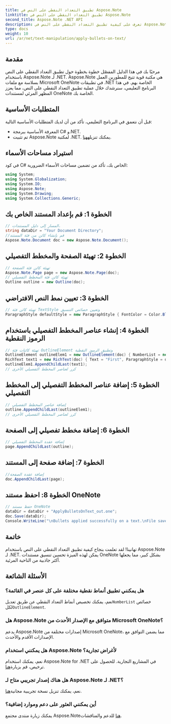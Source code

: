 ```yaml
---
title: تطبيق التعداد النقطي على النص في Aspose.Note
linktitle: تطبيق التعداد النقطي على النص في Aspose.Note
second_title: Aspose.Note .NET API
description: تعرف على كيفية تطبيق التعداد النقطي على النص في Aspose.Note لـ .NET لتحسين مستندات OneNote الخاصة بك. اتبع هذا الدليل خطوة بخطوة للتنسيق الفعال.
type: docs
weight: 10
url: /ar/net/text-manipulation/apply-bullets-on-text/
---
```

## مقدمة
مرحبًا بك في هذا الدليل المفصّل خطوة بخطوة حول تطبيق التعداد النقطي على النص باستخدام Aspose.Note لـ .NET. Aspose.Note هي مكتبة قوية تتيح للمطورين العمل بسلاسة مع ملفات Microsoft OneNote في تطبيقات .NET الخاصة بهم. في هذا البرنامج التعليمي، سنرشدك خلال عملية تطبيق التعداد النقطي على النص، مما يعزز المظهر المرئي لمستندات OneNote الخاصة بك.
## المتطلبات الأساسية
قبل أن نتعمق في البرنامج التعليمي، تأكد من أن لديك المتطلبات الأساسية التالية:
- المعرفة الأساسية ببرمجة C# و.NET.
-  تم تثبيت Aspose.Note لمكتبة .NET. يمكنك تنزيله[هنا](https://releases.aspose.com/note/net/).
## استيراد مساحات الأسماء
في كود C# الخاص بك، تأكد من تضمين مساحات الأسماء الضرورية:
```csharp
using System;
using System.Globalization;
using System.IO;
using Aspose.Note;
using System.Drawing;
using System.Collections.Generic;
```
## الخطوة 1: قم بإعداد المستند الخاص بك
```csharp
// المسار إلى دليل المستندات.
string dataDir = "Your Document Directory";
//قم بإنشاء كائن من فئة المستند
Aspose.Note.Document doc = new Aspose.Note.Document();
```
## الخطوة 2: تهيئة الصفحة والمخطط التفصيلي
```csharp
// تهيئة كائن فئة الصفحة
Aspose.Note.Page page = new Aspose.Note.Page(doc);
// تهيئة كائن فئة المخطط التفصيلي
Outline outline = new Outline(doc);
```
## الخطوة 3: تعيين نمط النص الافتراضي
```csharp
// تهيئة كائن فئة TextStyle وتعيين خصائص التنسيق
ParagraphStyle defaultStyle = new ParagraphStyle { FontColor = Color.Black, FontName = "Arial", FontSize = 10 };
```
## الخطوة 4: إنشاء عناصر المخطط التفصيلي باستخدام الرموز النقطية
```csharp
// تهيئة كائنات فئة OutlineElement وتطبيق الرموز النقطية
OutlineElement outlineElem1 = new OutlineElement(doc) { NumberList = new NumberList("*", "Arial", 10) };
RichText text1 = new RichText(doc) { Text = "First", ParagraphStyle = defaultStyle };
outlineElem1.AppendChildLast(text1);
// كرر لعناصر المخطط التفصيلي الأخرى
```
## الخطوة 5: إضافة عناصر المخطط التفصيلي إلى المخطط التفصيلي
```csharp
// إضافة عناصر المخطط التفصيلي
outline.AppendChildLast(outlineElem1);
// كرر لعناصر المخطط التفصيلي الأخرى
```
## الخطوة 6: إضافة مخطط تفصيلي إلى الصفحة
```csharp
// إضافة عقدة المخطط التفصيلي
page.AppendChildLast(outline);
```
## الخطوة 7: إضافة صفحة إلى المستند
```csharp
//إضافة عقدة الصفحة
doc.AppendChildLast(page);
```
## الخطوة 8: احفظ مستند OneNote
```csharp
// حفظ مستند OneNote
dataDir = dataDir + "ApplyBulletsOnText_out.one"; 
doc.Save(dataDir);
Console.WriteLine("\nBullets applied successfully on a text.\nFile saved at " + dataDir); 
```
## خاتمة
تهانينا! لقد تعلمت بنجاح كيفية تطبيق التعداد النقطي على النص باستخدام Aspose.Note لـ .NET. يمكن لهذه الميزة تحسين تنسيق مستندات OneNote بشكل كبير، مما يجعلها أكثر جاذبية من الناحية المرئية.
## الأسئلة الشائعة
### هل يمكنني تطبيق أنماط نقطية مختلفة على كل عنصر في القائمة؟
 نعم، يمكنك تخصيص أنماط التعداد النقطي عن طريق تعديل`NumberList` خصائص لكل`OutlineElement`.
### هل Aspose.Note متوافق مع الإصدار الأحدث من Microsoft OneNote؟
يدعم Aspose.Note إصدارات مختلفة من Microsoft OneNote، مما يضمن التوافق مع الإصدارات الأقدم والأحدث.
### هل يمكنني استخدام Aspose.Note لأغراض تجارية؟
 نعم، يمكنك استخدام Aspose.Note for .NET في المشاريع التجارية. للحصول على ترخيص، قم بزيارة[هنا](https://purchase.aspose.com/buy).
### هل هناك إصدار تجريبي متاح لـ Aspose.Note لـ .NET؟
 نعم، يمكنك تنزيل نسخة تجريبية مجانية[هنا](https://releases.aspose.com/).
### أين يمكنني العثور على دعم وموارد إضافية؟
 يمكنك زيارة منتدى مجتمع Aspose.Note[هنا](https://forum.aspose.com/c/note/28) للدعم والمناقشات.